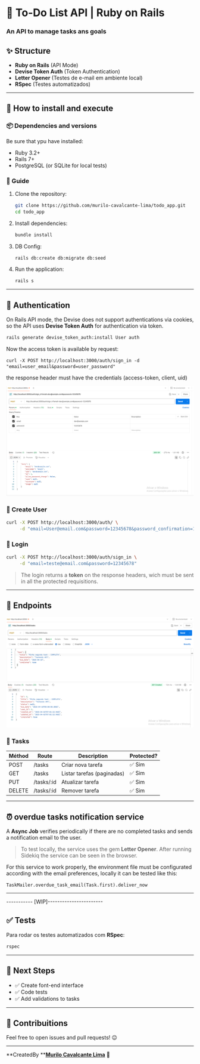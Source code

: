# 📌 To-Do List API | Ruby on Rails

### An API to manage tasks ans goals

## ✨ Structure

- **Ruby on Rails** (API Mode)
- **Devise Token Auth** (Token Authentication)
- **Letter Opener** (Testes de e-mail em ambiente local)
- **RSpec** (Testes automatizados)

---

## 🚀 How to install and execute

### 📦 Dependencies and versions

Be sure that ypu have installed:

- Ruby 3.2+
- Rails 7+
- PostgreSQL (or SQLite for local tests)

### 🔧 Guide

1. Clone the repository:

   ```bash
   git clone https://github.com/murilo-cavalcante-lima/todo_app.git
   cd todo_app
   ```

2. Install dependencies:

   ```bash
   bundle install
   ```

3. DB Config:

   ```bash
   rails db:create db:migrate db:seed
   ```

4. Run the application:

   ```bash
   rails s
   ```
---

## 🔑 Authentication

On Rails API mode, the Devise does not support authentications via cookies, so the API uses **Devise Token Auth** for authentication via token.

```bash
rails generate devise_token_auth:install User auth
```

Now the access token is available by request:
```
curl -X POST http://localhost:3000/auth/sign_in -d "email=user_email&password=user_password"
```
the response header must have the credentials (access-token, client, uid)

![alt text](image.png)

### 🔹 Create User

```bash
curl -X POST http://localhost:3000/auth/ \
     -d "email=User@email.com&password=12345678&password_confirmation=12345678"
```

### 🔹 Login

```bash
curl -X POST http://localhost:3000/auth/sign_in \
     -d "email=teste@email.com&password=12345678"
```

> The login returns a **token** on the response headers, wich must be sent in all the protected requisitions.

---

## 📌 Endpoints
![alt text](image-1.png)

### 📌 Tasks

| Méthod | Route       | Description                  | Protected? |
| ------ | ----------- | -------------------------- | ------------ |
| POST   | /tasks      | Criar nova tarefa          | ✅ Sim        |
| GET    | /tasks      | Listar tarefas (paginadas) | ✅ Sim        |
| PUT    | /tasks/\:id | Atualizar tarefa           | ✅ Sim        |
| DELETE | /tasks/\:id | Remover tarefa             | ✅ Sim        |

---

## ⏰ overdue tasks notification service

A **Async Job** verifies periodically if there are no completed tasks and sends a notification email to the user.

> To test locally, the service uses the gem **Letter Opener**. After running Sidekiq the service can be seen in the browser.

For this service to work properly, the environment file must be configurated according with the email preferences, locally it can be tested like this:
```
TaskMailer.overdue_task_email(Task.first).deliver_now
```


---
----------- [WIP]-----------------------

## ✅ Tests

Para rodar os testes automatizados com **RSpec**:

```bash
rspec
```

---

## 📌 Next Steps

- ✅ Create font-end interface
- ✅ Code tests
- ✅ Add validations to tasks

---

## 📢 Contribuitions

Feel free to open issues and pull requests! 😉

---

**CreatedBy ****[Murilo Cavalcante Lima](https://github.com/murilocavalcantelima)** 🚀



